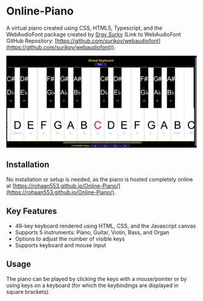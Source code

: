 # Online-Piano
A virtual piano created using CSS, HTML5, Typescript, and the WebAudioFont package created by [Srgy Surkv](https://github.com/surikov) (Link to WebAudioFont GitHub Repository: [https://github.com/surikov/webaudiofont](https://github.com/surikov/webaudiofont)).

![Image of my Online-Piano](https://github.com/Rohaan553/Online-Piano/blob/main/images/piano-snapshot.PNG)

## Installation
No installation or setup is needed, as the piano is hosted completely online at [https://rohaan553.github.io/Online-Piano/](https://rohaan553.github.io/Online-Piano/).

## Key Features
- 49-key keyboard rendered using HTML, CSS, and the Javascript canvas
- Supports 5 instruments: Piano, Guitar, Violin, Bass, and Organ
- Options to adjust the number of visible keys
- Supports keyboard and mouse input 

## Usage
The piano can be played by clicking the keys with a mouse/pointer or by using keys on a keyboard (for which the keybindings are displayed in square brackets).
